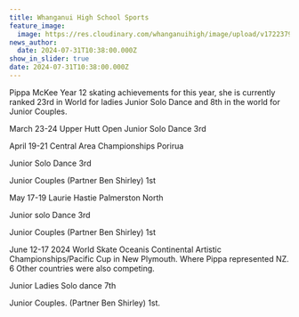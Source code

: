 ```yaml
---
title: Whanganui High School Sports
feature_image:
  image: https://res.cloudinary.com/whanganuihigh/image/upload/v1722379067/Pippa_McKee.jpg
news_author:
  date: 2024-07-31T10:38:00.000Z
show_in_slider: true
date: 2024-07-31T10:38:00.000Z
---
```

Pippa McKee Year 12 skating achievements for this year, she is currently ranked 23rd in World for ladies Junior Solo Dance and 8th in the world for Junior Couples.

March 23-24 Upper Hutt Open Junior Solo Dance 3rd

April 19-21 Central Area Championships Porirua

Junior Solo Dance 3rd

Junior Couples (Partner Ben Shirley) 1st

May 17-19 Laurie Hastie Palmerston North

Junior solo Dance 3rd

Junior Couples (Partner Ben Shirley) 1st

June 12-17 2024 World Skate Oceanis Continental Artistic Championships/Pacific Cup in New Plymouth. Where Pippa represented NZ. 6 Other countries were also competing.

Junior Ladies Solo dance 7th

Junior Couples. (Partner Ben Shirley) 1st.
